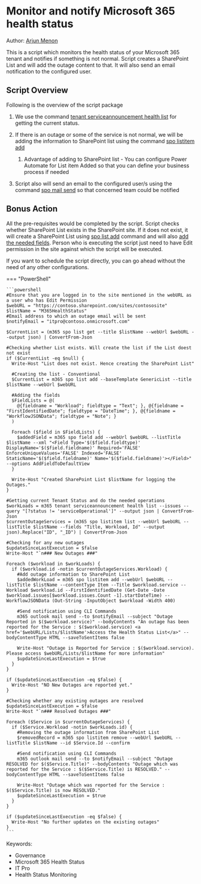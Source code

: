 # Monitor and notify Microsoft 365 health status

Author: [Arjun Menon](https://arjunumenon.com/tenant-status-solution-m365cli/)

This is a script which monitors the health status of your Microsoft 365 tenant and notifies if something is not normal. Script creates a SharePoint List and will add the outage content to that. It will also send an email notification to the configured user.

## Script Overview

Following is the overview of the script package

1. We use the command [tenant serviceannouncement health list](https://pnp.github.io/cli-microsoft365/cmd/tenant/serviceannouncement/serviceannouncement-health-list/)  for getting the current status.

2. If there is an outage or some of the service is not normal, we will be adding the information to SharePoint list using the command [spo listitem add](https://pnp.github.io/cli-microsoft365/cmd/spo/listitem/listitem-add/)
   1. Advantage of adding to SharePoint list - You can configure Power Automate for List item Added so that you can define your business process if needed
3. Script also will send an email to the configured user/s using the command [spo mail send](https://pnp.github.io/cli-microsoft365/cmd/spo/mail/mail-send/) so that concerned team could be notified

## Bonus Action

All the pre-requisites would be completed by the script. Script checks whether SharePoint List exists in the SharePoint site. If it does not exist, it will create a SharePoint List using [spo list add](https://pnp.github.io/cli-microsoft365/cmd/spo/list/list-add/) command and will also [add the needed fields](https://pnp.github.io/cli-microsoft365/cmd/spo/field/field-add/). Person who is executing the script just need to have Edit permission in the site against which the script will be executed.

If you want to schedule the script directly, you can go ahead without the need of any other configurations.

=== "PowerShell"

    ```powershell
    #Ensure that you are logged in to the site mentioned in the webURL as a user who has Edit Permission
    $webURL = "https://contoso.sharepoint.com/sites/contososite"
    $listName = "M365HealthStatus"
    #Email address to which an outage email will be sent
    $notifyEmail = "itpro@contoso.onmicrosoft.com"

    $CurrentList = (m365 spo list get --title $listName --webUrl $webURL --output json) | ConvertFrom-Json

    #Checking whether List exists. Will create the list if the List doest not exist
    if ($CurrentList -eq $null) {
      Write-Host "List does not exist. Hence creating the SharePoint List"

      #Creating the list - Conventional
      $CurrentList = m365 spo list add --baseTemplate GenericList --title $listName --webUrl $webURL

      #Adding the fields
      $FieldLists = @(
        @{fieldname = "Workload"; fieldtype = "Text"; }, @{fieldname = "FirstIdentifiedDate"; fieldtype = "DateTime"; }, @{fieldname = "WorkflowJSONData"; fieldtype = "Note"; }
      )

      Foreach ($field in $FieldLists) {
        $addedField = m365 spo field add --webUrl $webURL --listTitle $listName --xml "<Field Type='$($field.fieldtype)' DisplayName='$($field.fieldname)' Required='FALSE' EnforceUniqueValues='FALSE' Indexed='FALSE' StaticName='$($field.fieldname)' Name='$($field.fieldname)'></Field>" --options AddFieldToDefaultView
      }

      Write-Host "Created SharePoint List $listName for logging the Outages."
    }

    #Getting current Tenant Status and do the needed operations
    $workLoads = m365 tenant serviceannouncement health list --issues --query "[?status != 'serviceOperational']" --output json | ConvertFrom-Json
    $currentOutageServices = (m365 spo listitem list --webUrl $webURL --listTitle $listName --fields "Title, Workload, Id" --output json).Replace("ID", "_ID") | ConvertFrom-Json

    #Checking for any new outages
    $updateSinceLastExecution = $false
    Write-Host "`n### New Outages ###"

    Foreach ($workload in $workLoads) {
      if ($workload.id -notin $currentOutageServices.Workload) {
        #Add outage information to SharePoint List
        $addedWorkLoad = m365 spo listitem add --webUrl $webURL --listTitle $listName --contentType Item --Title $workload.service --Workload $workload.id --FirstIdentifiedDate (Get-Date -Date $workload.issues[$workload.issues.Count -1].startDateTime) --WorkflowJSONData (Out-String -InputObject $workload -Width 400)

        #Send notification using CLI Commands
        m365 outlook mail send --to $notifyEmail --subject "Outage Reported in $($workload.service)" --bodyContents "An outage has been reported for the Service : $($workload.service) <a href='$webURL/Lists/$listName'>Access the Health Status List</a>" --bodyContentType HTML --saveToSentItems false

        Write-Host "Outage is Reported for Service : $($workload.service). Please access $webURL/Lists/$listName for more information"
        $updateSinceLastExecution = $true
      }
    }

    if ($updateSinceLastExecution -eq $false) {
      Write-Host "NO New Outages are reported yet."
    }

    #Checking whether any existing outages are resolved
    $updateSinceLastExecution = $false
    Write-Host "`n### Resolved Outages ###"

    Foreach ($Service in $currentOutageServices) {
      if ($Service.Workload -notin $workLoads.id) {
        #Removing the outage information from SharePoint List
        $removedRecord = m365 spo listitem remove --webUrl $webURL --listTitle $listName --id $Service.Id --confirm

        #Send notification using CLI Commands
        m365 outlook mail send --to $notifyEmail --subject "Outage RESOLVED for $($Service.Title)" --bodyContents "Outage which was reported for the Service : $($Service.Title) is RESOLVED." --bodyContentType HTML --saveToSentItems false

        Write-Host "Outage which was reported for the Service : $($Service.Title) is now RESOLVED."
        $updateSinceLastExecution = $true
      }
    }

    if ($updateSinceLastExecution -eq $false) {
      Write-Host "No further updates on the existing outages"
    }
    ```

Keywords:

- Governance
- Microsoft 365 Health Status
- IT Pro
- Health Status Monitoring
